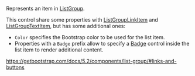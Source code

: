 Represents an item in [ListGroup](~/controls/bootstrap5/ListGroup).

This control share some properties with [ListGroupLinkItem](~/controls/bootstrap5/ListGroupLinkItem) and [ListGroupTextItem](~/controls/bootstrap5/ListGroupTextItem), but has some additional ones: 

* `Color` specifies the Bootstrap color to be used for the list item.
* Properties with a `Badge` prefix allow to specify a [Badge](~/controls/bootstrap5/Badge) control inside the list item to render additional content.


<https://getbootstrap.com/docs/5.2/components/list-group/#links-and-buttons>